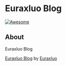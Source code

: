 # Euraxluo Blog

[![Awesome](https://awesome.re/badge.svg)](https://github.com/budparr/awesome-hugo)


## About
Euraxluo Blog

[Euraxluo Blog](https://github.com/Euraxluo/Euraxluo.github.io) by [Euraxluo](https://github.com/Euraxluo)
